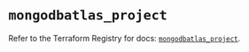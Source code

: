 # `mongodbatlas_project`

Refer to the Terraform Registry for docs: [`mongodbatlas_project`](https://registry.terraform.io/providers/mongodb/mongodbatlas/1.33.0/docs/resources/project).
